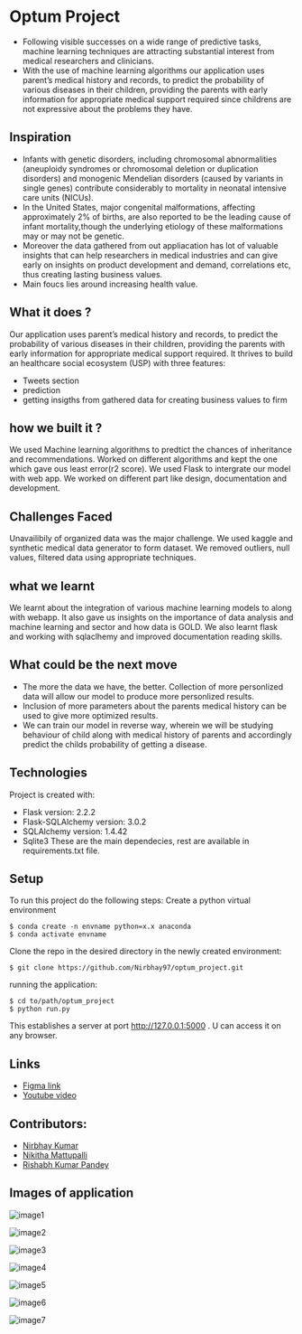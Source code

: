 # Optum Project

* Following visible successes on a wide range of predictive tasks, machine learning techniques are attracting substantial interest from 
  medical researchers and clinicians.
* With the use of machine learning algorithms our application uses parent’s medical history and records, to predict the probability of 
  various diseases in their children, providing the parents with early information for appropriate medical support required since childrens are not expressive about the problems they have.

## Inspiration 
* Infants with genetic disorders, including chromosomal abnormalities (aneuploidy syndromes or chromosomal deletion or duplication disorders) and
 monogenic  Mendelian disorders (caused by variants in single genes) contribute considerably to mortality in neonatal intensive care units (NICUs). 
* In the United States, major congenital malformations, affecting approximately 2% of births, are also reported to be the leading cause of infant   mortality,though the underlying etiology of these malformations may or may not be genetic.
* Moreover the data gathered from out appliacation has lot of valuable insights that can help researchers in medical industries and can give early on insights on product development and demand, correlations etc, thus creating lasting business values.
* Main foucs lies around increasing health value.
 

 ## What it does ? 
  Our application uses parent’s medical history and records, to predict the probability of various diseases in their children, providing the 
  parents with early information for appropriate medical support required. It thrives to build an healthcare social ecosystem (USP) with three features: 
  * Tweets section
  * prediction
  * getting insigths from gathered data for creating business values to firm
  
  
 ## how we built it ?  
We used Machine learning algorithms to predtict the chances of inheritance and recommendations. Worked on different algorithms and kept the one which gave ous least error(r2 score). We used Flask to intergrate our model with web app. We worked on different part like design, documentation and development.

## Challenges Faced  
Unavailibily of organized data was the major challenge. We used kaggle and synthetic medical data generator to form dataset. We removed outliers, null values, filtered data using appropriate techniques. 
    
  
## what we learnt  
 We learnt about the integration of various machine learning models to along with webapp. 
 It also gave us insights on the importance of data analysis and machine learning and sector and how data is GOLD.
 We also learnt flask and working with sqlaclhemy and improved documentation reading skills.
  
## What could be the next move
 * The more the data we have, the better. Collection of more personlized data will allow our model to produce more personlized results. 
 * Inclusion of more parameters about the parents medical history can be used to give more optimized results.
 * We can train our model in reverse way, wherein we will be studying behaviour of child along with medical history of parents and accordingly predict the childs probability of getting a disease.
 
 ## Technologies
Project is created with:
* Flask version: 2.2.2
* Flask-SQLAlchemy version: 3.0.2
* SQLAlchemy version: 1.4.42
* Sqlite3
 These are the main dependecies, rest are available in requirements.txt file.
 
## Setup
To run this project do the following steps:
Create a python virtual environment 

```
$ conda create -n envname python=x.x anaconda
$ conda activate envname

```
Clone the repo in the desired directory in the newly created environment:

```
$ git clone https://github.com/Nirbhay97/optum_project.git

```

running the application:

```
$ cd to/path/optum_project
$ python run.py

```
This establishes a server at port http://127.0.0.1:5000 . U can access it on any browser.

## Links
* <a href = "https://www.figma.com/file/He1wHftxD42Kaj3Yz96Yx5/OPTUM?node-id=0%3A1"> Figma link </a>
* <a href = "https://youtu.be/0KL71iQ-4TU"> Youtube video </a>

## Contributors:

* <a href = "https://github.com/Nirbhay97"> Nirbhay Kumar </a>
* <a href = "https://github.com/Nikitha-mattupalli"> Nikitha Mattupalli </a>
* <a href = "https://github.com/d3nominator"> Rishabh Kumar Pandey </a>

## Images of application
![image1](https://user-images.githubusercontent.com/83468600/198866158-de9f9614-8bd8-47bd-bef8-64df6a98214a.png)


![image2](https://user-images.githubusercontent.com/83468600/198866177-5def4612-1c64-44c5-ae15-6a6c248e73e8.png)


![image3](https://user-images.githubusercontent.com/83468600/198866178-4744d317-67b5-4bfe-a42a-6897a62c07d8.png)


![image4](https://user-images.githubusercontent.com/83468600/198866180-00f14f48-525d-45a9-8cfd-d58ecf56ac35.png)

![image5](https://user-images.githubusercontent.com/83468600/198866184-3a33c203-64e4-45ce-84aa-1f62b1c34545.png)

![image6](https://user-images.githubusercontent.com/83468600/198866190-219bc11e-5c8f-4853-be4e-c148935e46ea.png)


![image7](https://user-images.githubusercontent.com/83468600/198866192-a8b9a891-e95a-494b-8294-ccc21fa1e3dd.png)






